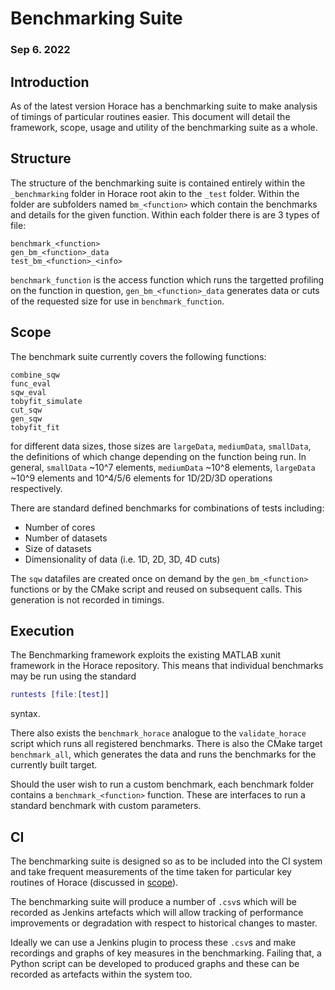 # Benchmarking Suite

### Sep 6. 2022

## Introduction

As of the latest version Horace has a benchmarking suite to make analysis of timings of particular
routines easier. This document will detail the framework, scope, usage and utility of the
benchmarking suite as a whole.

## Structure

The structure of the benchmarking suite is contained entirely within the `_benchmarking` folder in
Horace root akin to the `_test` folder. Within the folder are subfolders named `bm_<function>` which
contain the benchmarks and details for the given function. Within each folder there is are 3 types
of file:

```
benchmark_<function>
gen_bm_<function>_data
test_bm_<function>_<info>
```

`benchmark_function` is the access function which runs the targetted profiling on the function in
question, `gen_bm_<function>_data` generates data or cuts of the requested size for use in
`benchmark_function`.


## Scope

The benchmark suite currently covers the following functions:
```
combine_sqw
func_eval
sqw_eval
tobyfit_simulate
cut_sqw
gen_sqw
tobyfit_fit
```

for different data sizes, those sizes are `largeData`, `mediumData`, `smallData`, the definitions of
which change depending on the function being run. In general, `smallData` ~10^7 elements, `mediumData`
~10^8 elements, `largeData` ~10^9 elements and 10^4/5/6 elements for 1D/2D/3D operations respectively.

There are standard defined benchmarks for combinations of tests including:
- Number of cores
- Number of datasets
- Size of datasets
- Dimensionality of data (i.e. 1D, 2D, 3D, 4D cuts)

The `sqw` datafiles are created once on demand by the `gen_bm_<function>` functions or by the CMake 
script and reused on subsequent calls. This generation is not recorded in timings.

## Execution

The Benchmarking framework exploits the existing MATLAB xunit framework in the Horace
repository. This means that individual benchmarks may be run using the standard
```MATLAB
runtests [file:[test]]
```
syntax.

There also exists the `benchmark_horace` analogue to the `validate_horace` script which runs all
registered benchmarks. There is also the CMake target `benchmark_all`, which generates the data and
runs the benchmarks for the currently built target.

Should the user wish to run a custom benchmark, each benchmark folder contains a
`benchmark_<function>` function. These are interfaces to run a standard benchmark with custom
parameters.

## CI

The benchmarking suite is designed so as to be included into the CI system and take frequent
measurements of the time taken for particular key routines of Horace (discussed in [scope](#Scope)).

The benchmarking suite will produce a number of `.csv`s which will be recorded as Jenkins artefacts
which will allow tracking of performance improvements or degradation with respect to historical
changes to master.

Ideally we can use a Jenkins plugin to process these `.csv`s and make recordings and graphs of key
measures in the benchmarking. Failing that, a Python script can be developed to produced graphs and
these can be recorded as artefacts within the system too.
